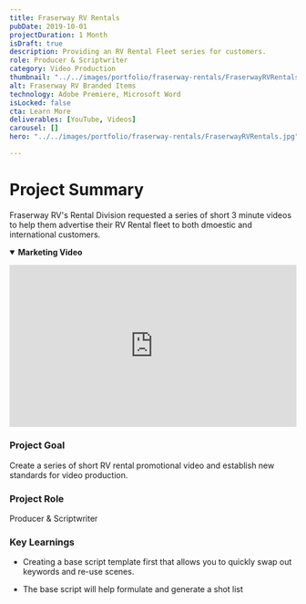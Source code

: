 ```yaml
---
title: Fraserway RV Rentals
pubDate: 2019-10-01
projectDuration: 1 Month
isDraft: true
description: Providing an RV Rental Fleet series for customers.
role: Producer & Scriptwriter
category: Video Production
thumbnail: "../../images/portfolio/fraserway-rentals/FraserwayRVRentals.jpg"
alt: Fraserway RV Branded Items
technology: Adobe Premiere, Microsoft Word
isLocked: false
cta: Learn More
deliverables: [YouTube, Videos]
carousel: []
hero: "../../images/portfolio/fraserway-rentals/FraserwayRVRentals.jpg"

---
```

# Project Summary
Fraserway RV's Rental Division requested a series of short 3 minute videos to help them advertise their RV Rental fleet to both dmoestic and international customers.

<details open>
<summary><strong>Marketing Video</strong></summary>
<p><div class="video-container" align="center">
<iframe style="aspect-ratio: 16/9" width="100%" src="https://www.youtube.com/embed/4zpVCo7t_xM?si=73lB1-qhlHISVdaO" title="YouTube video player" title="YouTube video player" frameborder="0" allow="accelerometer; autoplay; clipboard-write; encrypted-media; gyroscope; picture-in-picture; web-share" allowfullscreen></iframe>
</div>
</p>

### Project Goal
<p>Create a series of short RV rental promotional video and establish new standards for video production.</p> 

### Project Role
<p>Producer & Scriptwriter</p> 

### Key Learnings
<ul><li>Creating a base script template first that allows you to quickly swap out keywords and re-use scenes.</li></ul>
<ul><li>The base script will help formulate and generate a shot list</li></ul>
</details>